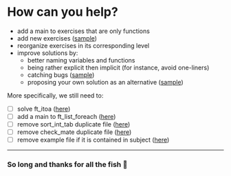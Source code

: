 # How can you help?

- add a main to exercises that are only functions
- add new exercises ([sample](https://github.com/fwuensche/42-exam-miner/pull/1/files))
- reorganize exercises in its corresponding level
- improve solutions by:
  - better naming variables and functions
  - being rather explicit then implicit (for instance, avoid one-liners)
  - catching bugs ([sample](https://github.com/fwuensche/42-exam-miner/pull/2/files))
  - proposing your own solution as an alternative ([sample](https://github.com/fwuensche/42-exam-miner/pull/3/files))

More specifically, we still need to:

- [ ] solve ft_itoa ([here](https://github.com/fwuensche/42-exam-miner/tree/master/04/4-4-ft_itoa))
- [ ] add a main to ft_list_foreach ([here](https://github.com/fwuensche/42-exam-miner/tree/master/04/ft_list_foreach))
- [ ] remove sort_int_tab duplicate file ([here](https://github.com/fwuensche/42-exam-miner/tree/master/04/4-3-sort_int_tab))
- [ ] remove check_mate duplicate file ([here](https://github.com/fwuensche/42-exam-miner/tree/master/04/4-5-check_mate))
- [ ] remove example file if it is contained in subject ([here](https://github.com/fwuensche/42-exam-miner/tree/master/04/4-1-rev_wstr))

---

### So long and thanks for all the fish 🐬
